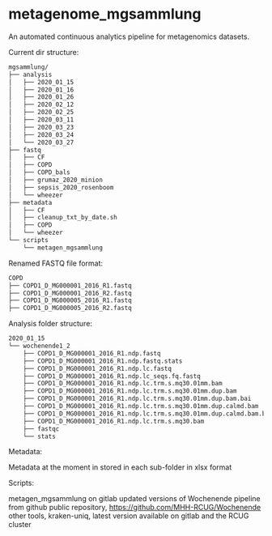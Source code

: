 # metagenome_mgsammlung
An automated continuous analytics pipeline for metagenomics datasets.

Current dir structure:
```bash
mgsammlung/
├── analysis
│   ├── 2020_01_15
│   ├── 2020_01_16
│   ├── 2020_01_26
│   ├── 2020_02_12
│   ├── 2020_02_25
│   ├── 2020_03_11
│   ├── 2020_03_23
│   ├── 2020_03_24
│   └── 2020_03_27
├── fastq
│   ├── CF
│   ├── COPD
│   ├── COPD_bals
│   ├── grumaz_2020_minion
│   ├── sepsis_2020_rosenboom
│   └── wheezer
├── metadata
│   ├── CF
│   ├── cleanup_txt_by_date.sh
│   ├── COPD
│   └── wheezer
└── scripts
    └── metagen_mgsammlung
```
Renamed FASTQ file format:
```bash
COPD
├── COPD1_D_MG000001_2016_R1.fastq
├── COPD1_D_MG000001_2016_R2.fastq
├── COPD1_D_MG000005_2016_R1.fastq
├── COPD1_D_MG000005_2016_R2.fastq
```
Analysis folder structure:
```bash
2020_01_15
└── wochenende1_2
    ├── COPD1_D_MG000001_2016_R1.ndp.fastq
    ├── COPD1_D_MG000001_2016_R1.ndp.fastq.stats
    ├── COPD1_D_MG000001_2016_R1.ndp.lc.fastq
    ├── COPD1_D_MG000001_2016_R1.ndp.lc_seqs.fq.fastq
    ├── COPD1_D_MG000001_2016_R1.ndp.lc.trm.s.mq30.01mm.bam
    ├── COPD1_D_MG000001_2016_R1.ndp.lc.trm.s.mq30.01mm.dup.bam
    ├── COPD1_D_MG000001_2016_R1.ndp.lc.trm.s.mq30.01mm.dup.bam.bai
    ├── COPD1_D_MG000001_2016_R1.ndp.lc.trm.s.mq30.01mm.dup.calmd.bam
    ├── COPD1_D_MG000001_2016_R1.ndp.lc.trm.s.mq30.01mm.dup.calmd.bam.bai
    ├── COPD1_D_MG000001_2016_R1.ndp.lc.trm.s.mq30.bam
    ├── fastqc
    └── stats  
 ```
Metadata:

Metadata at the moment in stored in each sub-folder in xlsx format

Scripts:

metagen_mgsammlung on gitlab
updated versions of Wochenende pipeline from github public repository, https://github.com/MHH-RCUG/Wochenende
other tools, kraken-uniq, latest version available on gitlab and the RCUG cluster
